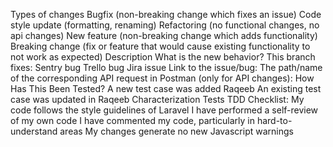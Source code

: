 Types of changes
 Bugfix (non-breaking change which fixes an issue)
 Code style update (formatting, renaming)
 Refactoring (no functional changes, no api changes)
 New feature (non-breaking change which adds functionality)
 Breaking change (fix or feature that would cause existing functionality to not work as expected)
Description
What is the new behavior?
This branch fixes:
 Sentry bug
 Trello bug
 Jira issue
Link to the issue/bug:
The path/name of the corresponding API request in Postman (only for API changes):
How Has This Been Tested?
 A new test case was added Raqeeb
 An existing test case was updated in Raqeeb
 Characterization Tests
 TDD
Checklist:
 My code follows the style guidelines of Laravel
 I have performed a self-review of my own code
 I have commented my code, particularly in hard-to-understand areas
 My changes generate no new Javascript warnings
